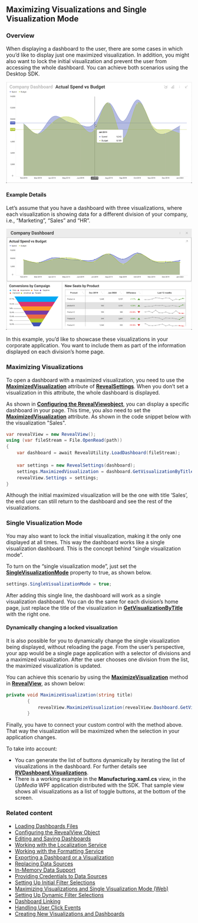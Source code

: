 ## Maximizing Visualizations and Single Visualization Mode

### Overview

When displaying a dashboard to the user, there are some cases in which
you’d like to display just one maximized visualization. In addition, you
might also want to lock the initial visualization and prevent the user
from accessing the whole dashboard. You can achieve both scenarios using
the Desktop SDK.

![Displaying a dashboard with a maximized visualization](images/three_divisions_dashboard_maximized.png)

#### Example Details

Let’s assume that you have a dashboard with three visualizations, where
each visualization is showing data for a different division of your
company, i.e., “Marketing”, “Sales” and “HR”.

![Displaying a dashboard with three visualizations](images/three_divisions_dashboard.png)

In this example, you’d like to showcase these visualizations in your
corporate application. You want to include them as part of the
information displayed on each division’s home page.

### Maximizing Visualizations

To open a dashboard with a maximized visualization, you need to use the
[**MaximizedVisualization**](rvui.wpf\<subscript\>infragistics.sdk.revealsettings\</subscript\>maximizedvisualization)
attribute of
[**RevealSettings**](rvui.wpf~infragistics.sdk.revealsettings). When you
don’t set a visualization in this attribute, the whole dashboard is
displayed.

As shown in [**Configuring the RevealViewobject**](configuring-revealview-desktop.md), you can display a specific dashboard in your page. This time, you also need to set the
[**MaximizedVisualization**](rvui.wpf\<subscript\>infragistics.sdk.revealsettings\</subscript\>maximizedvisualization)
attribute. As shown in the code snippet below with the visualization
"Sales".

``` csharp
var revealView = new RevealView();
using (var fileStream = File.OpenRead(path))
{
    var dashboard = await RevealUtility.LoadDashboard(fileStream);

    var settings = new RevealSettings(dashboard);
    settings.MaximizedVisualization = dashboard.GetVisualizationByTitle("Sales");
    revealView.Settings = settings;
}
```

Although the initial maximized visualization will be the one with title
‘Sales’, the end user can still return to the dashboard and see the
rest of the visualizations.

### Single Visualization Mode

You may also want to lock the initial visualization, making it the only
one displayed at all times. This way the dashboard works like a single
visualization dashboard. This is the concept behind “single
visualization mode”.

To turn on the “single visualization mode”, just set the
[**SingleVisualizationMode**](rvui.wpf\<subscript\>infragistics.sdk.revealsettings\</subscript\>singlevisualizationmode)
property to true, as shown below.

``` csharp
settings.SingleVisualizationMode = true;
```

After adding this single line, the dashboard will work as a single
visualization dashboard. You can do the same for each division’s home
page, just replace the title of the visualization in
[**GetVisualizationByTitle**](rvui.wpf\<subscript\>infragistics.sdk.rvdashboard\</subscript\>getvisualizationbytitle)
with the right one.

#### Dynamically changing a locked visualization

It is also possible for you to dynamically change the single
visualization being displayed, without reloading the page. From the
user’s perspective, your app would be a single page application with a
selector of divisions and a maximized visualization. After the user
chooses one division from the list, the maximized visualization is
updated.

You can achieve this scenario by using the
[**MaximizeVisualization**](rvui.wpf\<subscript\>infragistics.sdk.revealview\</subscript\>maximizevisualization)
method in [**RevealView**](rvui.wpf~infragistics.sdk.revealview), as
shown below:

``` csharp
private void MaximizeVisualization(string title)
        {
            revealView.MaximizeVisualization(revealView.Dashboard.GetVisualizationByTitle(title));
        }
```

Finally, you have to connect your custom control with the method above.
That way the visualization will be maximized when the selection in your
application changes.

To take into account:

  - You can generate the list of buttons dynamically by iterating the
    list of visualizations in the dashboard. For further details see
    [**RVDashboard.Visualizations**](rvui.wpf\<subscript\>infragistics.sdk.rvdashboard\</subscript\>visualizations).
  - There is a working example in the **Manufacturing.xaml.cs** view, in
    the *UpMedia* WPF application distributed with the SDK. That sample
    view shows all visualizations as a list of toggle buttons, at the bottom of the screen.

### Related content

  - [Loading Dashboards Files](loading-dashboards-desktop.md)
  - [Configuring the RevealView Object](configuring-revealview-desktop.md)
  - [Editing and Saving Dashboards](editing-saving-dashboards-desktop.md)
  - [Working with the Localization Service](localization-service-desktop.md)
  - [Working with the Formatting Service](formatting-service-desktop.md)
  - [Exporting a Dashboard or a Visualization](exporting-dashboard-visualization-desktop.md)
  - [Replacing Data Sources](replacing-data-sources-desktop.md)
  - [In-Memory Data Support](in-memory-data-desktop.md)
  - [Providing Credentials to Data Sources](providing-credentials-datasources-desktop.md)
  - [Setting Up Initial Filter Selections](setting-initial-filters-desktop.md)
  - [Maximizing Visualizations and Single Visualization Mode (Web)](../../web-sdk/using-the-client-sdk/maximizing-visualizations-client-web.md)
  - [Setting Up Dynamic Filter Selections](setting-dynamic-filters-desktop.md)
  - [Dashboard Linking](dashboard-linking-desktop.md)
  - [Handling User Click Events](handling-click-events-desktop.md)
  - [Creating New Visualizations and Dashboards](creating-visualizations-dashboards-desktop.md)
